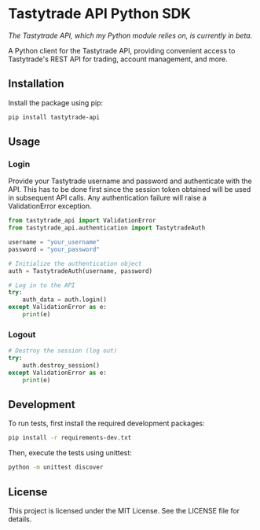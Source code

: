 # Tastytrade API Python SDK

_The Tastytrade API, which my Python module relies on, is currently in beta._

A Python client for the Tastytrade API, providing convenient access to Tastytrade's REST API for trading, account management, and more.

## Installation

Install the package using pip:

```bash
pip install tastytrade-api
```

## Usage

### Login
Provide your Tastytrade username and password and authenticate with the API. This has to be done first
since the session token obtained will be used in subsequent API calls. Any authentication failure will raise
a ValidationError exception.

```python
from tastytrade_api import ValidationError
from tastytrade_api.authentication import TastytradeAuth

username = "your_username"
password = "your_password"

# Initialize the authentication object
auth = TastytradeAuth(username, password)

# Log in to the API
try:
    auth_data = auth.login()
except ValidationError as e:
    print(e)
```

### Logout
```python
# Destroy the session (log out)
try:
    auth.destroy_session()
except ValidationError as e:
    print(e)
```

## Development

To run tests, first install the required development packages:

```bash
pip install -r requirements-dev.txt
```

Then, execute the tests using unittest:

```bash
python -m unittest discover
```

## License

This project is licensed under the MIT License. See the LICENSE file for details.



